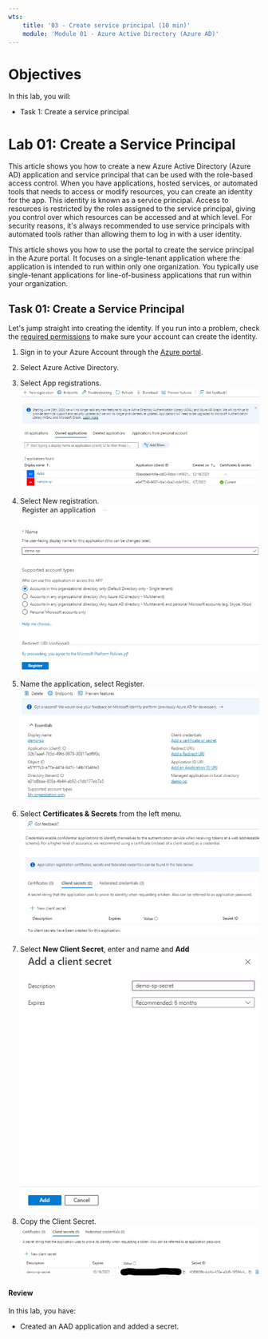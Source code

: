 ```yaml
---
wts:
    title: '03 - Create service principal (10 min)'   
    module: 'Module 01 - Azure Active Directory (Azure AD)'
---
```


# Objectives

In this lab, you will:

+ Task 1: Create a service principal

# Lab 01: Create a Service Principal

This article shows you how to create a new Azure Active Directory (Azure AD) application and service principal that can be used with the role-based access control. When you have applications, hosted services, or automated tools that needs to access or modify resources, you can create an identity for the app. This identity is known as a service principal. Access to resources is restricted by the roles assigned to the service principal, giving you control over which resources can be accessed and at which level. For security reasons, it's always recommended to use service principals with automated tools rather than allowing them to log in with a user identity.

This article shows you how to use the portal to create the service principal in the Azure portal. It focuses on a single-tenant application where the application is intended to run within only one organization. You typically use single-tenant applications for line-of-business applications that run within your organization.

## Task 01: Create a Service Principal

Let's jump straight into creating the identity. If you run into a problem, check the [required permissions](https://docs.microsoft.com/en-us/azure/active-directory/develop/howto-create-service-principal-portal#permissions-required-for-registering-an-app) to make sure your account can create the identity.

1. Sign in to your Azure Account through the [Azure portal](https://portal.azure.com/).

2. Select Azure Active Directory.

3. Select App registrations. ![app reg home](images/16_app_home.jpg)

4. Select New registration. ![New reg](images/17_register_an_app.jpg)

5. Name the application, select Register. ![register](images/18_sp_details.jpg)
6. Select **Certificates & Secrets** from the left menu. ![data](images/19_client_secret_home.jpg)
7. Select **New Client Secret**, enter and name and **Add** ![data](images/20_create_secret.jpg)
8. Copy the Client Secret. ![data](images/21_created_secret.jpg)

#### Review

In this lab, you have:

- Created an AAD application and added a secret.